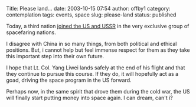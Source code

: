 Title: Please land...
date: 2003-10-15 07:54
author: offby1
category: contemplation
tags: events, space
slug: please-land
status: published

Today, a third nation [joined the US and USSR](http://story.news.yahoo.com/news?tmpl=story&cid=514&e=4&u=/ap/20031015/ap_on_sc/china_space) in the very exclusive group of spacefaring nations.

I disagree with China in so many things, from both political and ethical positions. But, i cannot help but feel immense respect for them as they take this important step into their own future.

I hope that Lt. Col. Yang Liwei lands safely at the end of his flight and that they continue to pursue this course. If they do, it will hopefully act as a goad, driving the space program in the US forward.

Perhaps now, in the same spirit that drove them during the cold war, the US will finally start putting money into space again. I can dream, can\'t i?
